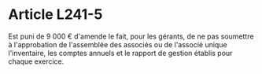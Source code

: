 # Article L241-5

Est puni de 9 000 € d'amende le fait, pour les gérants, de ne pas soumettre à l'approbation de l'assemblée des associés ou de l'associé unique l'inventaire, les comptes annuels et le rapport de gestion établis pour chaque exercice.
